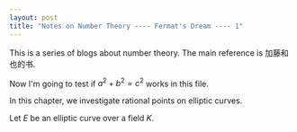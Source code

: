 ```yaml
---
layout: post
title: "Notes on Number Theory ---- Fermat's Dream ---- 1"
---
```


This is a series of blogs about number theory. The main reference is 加藤和也的书.

Now I'm going to test if $a^2 + b^2 = c^2$ works in this file. 

In this chapter, we investigate rational points on elliptic curves. 

Let $E$ be an elliptic curve over a field $K$. 
